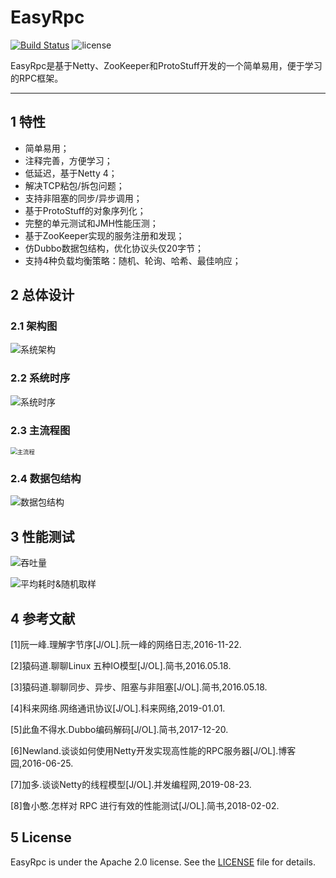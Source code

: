 # EasyRpc

[![Build Status](https://github.com/Matrix6677/EasyRpc/workflows/Java%20CI/badge.svg)](https://github.com/Matrix6677/EasyRpc/actions) ![license](https://img.shields.io/github/license/alibaba/dubbo.svg)

EasyRpc是基于Netty、ZooKeeper和ProtoStuff开发的一个简单易用，便于学习的RPC框架。

------

## 1 特性

- 简单易用；
- 注释完善，方便学习；
- 低延迟，基于Netty 4；
- 解决TCP粘包/拆包问题；
- 支持非阻塞的同步/异步调用；
- 基于ProtoStuff的对象序列化；
- 完整的单元测试和JMH性能压测；
- 基于ZooKeeper实现的服务注册和发现；
- 仿Dubbo数据包结构，优化协议头仅20字节；
- 支持4种负载均衡策略：随机、轮询、哈希、最佳响应；

## 2 总体设计

### 2.1 架构图

![系统架构](https://raw.githubusercontent.com/Matrix6677/EasyRpc/master/doc/%E7%B3%BB%E7%BB%9F%E6%9E%B6%E6%9E%84.png)

### 2.2 系统时序

![系统时序](https://raw.githubusercontent.com/Matrix6677/EasyRpc/master/doc/%E7%B3%BB%E7%BB%9F%E6%97%B6%E5%BA%8F.png)

### 2.3 主流程图

<img src="https://github.com/Matrix6677/EasyRpc/blob/master/doc/%E4%B8%BB%E6%B5%81%E7%A8%8B.png?raw=true" alt="主流程" style="zoom:67%;" />

### 2.4 数据包结构

![数据包结构](https://raw.githubusercontent.com/Matrix6677/EasyRpc/master/doc/%E6%95%B0%E6%8D%AE%E5%8C%85%E7%BB%93%E6%9E%84.png)

## 3 性能测试

![吞吐量](https://github.com/Matrix6677/EasyRpc/blob/master/doc/%E5%90%9E%E5%90%90%E9%87%8F.png?raw=true)

![平均耗时&随机取样](https://github.com/Matrix6677/EasyRpc/blob/master/doc/%E5%B9%B3%E5%9D%87%E8%80%97%E6%97%B6&%E9%9A%8F%E6%9C%BA%E5%8F%96%E6%A0%B7.png?raw=true)

## 4 参考文献

[1]阮一峰.理解字节序[J/OL].阮一峰的网络日志,2016-11-22.

[2]猿码道.聊聊Linux 五种IO模型[J/OL].简书,2016.05.18.

[3]猿码道.聊聊同步、异步、阻塞与非阻塞[J/OL].简书,2016.05.18.

[4]科来网络.网络通讯协议[J/OL].科来网络,2019-01.01.

[5]此鱼不得水.Dubbo编码解码[J/OL].简书,2017-12-20.

[6]Newland.谈谈如何使用Netty开发实现高性能的RPC服务器[J/OL].博客园,2016-06-25.

[7]加多.谈谈Netty的线程模型[J/OL].并发编程网,2019-08-23.

[8]鲁小憨.怎样对 RPC 进行有效的性能测试[J/OL].简书,2018-02-02.

## 5 License

EasyRpc is under the Apache 2.0 license. See the [LICENSE](https://github.com/Matrix6677/EasyRpc/blob/master/LICENSE) file for details.